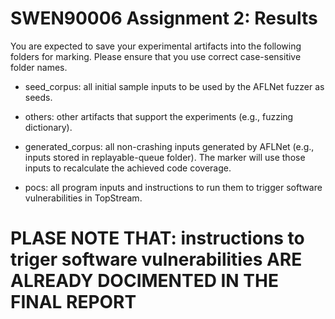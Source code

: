 # SWEN90006 Assignment 2: Results

You are expected to save your experimental artifacts into the following folders for marking. Please ensure that you use correct case-sensitive folder names.

- seed_corpus: all initial sample inputs to be used by the AFLNet fuzzer as seeds.

- others: other artifacts that support the experiments (e.g., fuzzing dictionary).

- generated_corpus: all non-crashing inputs generated by AFLNet (e.g., inputs stored in replayable-queue folder). The marker will use those inputs to recalculate the achieved code coverage.

- pocs: all program inputs and instructions to run them to trigger software vulnerabilities in TopStream.
# PLASE NOTE THAT: instructions to triger software vulnerabilities ARE ALREADY DOCIMENTED IN THE FINAL REPORT
